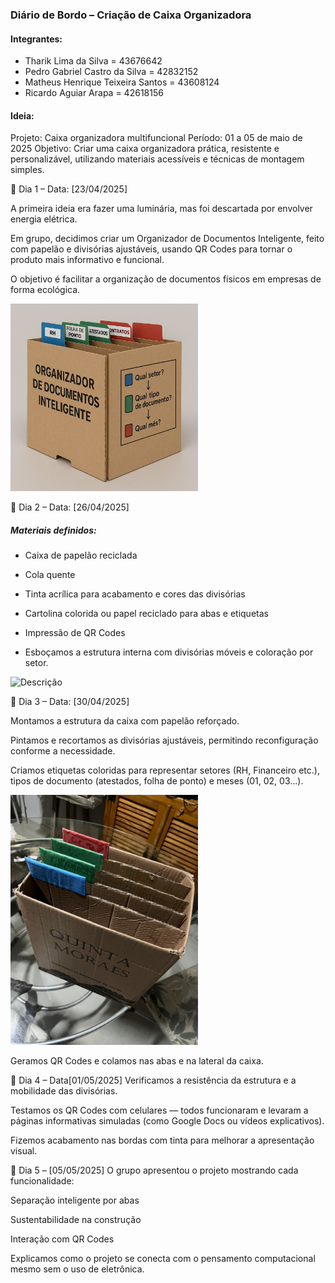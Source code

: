 ### Diário de Bordo – Criação de Caixa Organizadora

#### Integrantes:

- Tharik Lima da Silva = 43676642
- Pedro Gabriel Castro da Silva = 42832152
- Matheus Henrique Teixeira Santos = 43608124
- Ricardo Aguiar Arapa = 42618156

#### Ideia:

Projeto: Caixa organizadora multifuncional
Período: 01 a 05 de maio de 2025
Objetivo: Criar uma caixa organizadora prática, resistente e personalizável, utilizando materiais acessíveis e técnicas de montagem simples.

📅 Dia 1 – Data: [23/04/2025]

A primeira ideia era fazer uma luminária, mas foi descartada por envolver energia elétrica.

Em grupo, decidimos criar um Organizador de Documentos Inteligente, feito com papelão e divisórias ajustáveis, usando QR Codes para tornar o produto mais informativo e funcional.

O objetivo é facilitar a organização de documentos físicos em empresas de forma ecológica.

<img src="imagens/caixa-IA.png" alt="Descrição" width="300" />

📅 Dia 2 – Data: [26/04/2025]

##### Materiais definidos:

- Caixa de papelão reciclada

- Cola quente

- Tinta acrílica para acabamento e cores das divisórias

- Cartolina colorida ou papel reciclado para abas e etiquetas

- Impressão de QR Codes

- Esboçamos a estrutura interna com divisórias móveis e coloração por setor.

<img src="imagens/video-preparacao.gif" alt="Descrição" width="300" heught/>  

📅 Dia 3 – Data: [30/04/2025]

Montamos a estrutura da caixa com papelão reforçado.

Pintamos e recortamos as divisórias ajustáveis, permitindo reconfiguração conforme a necessidade.

Criamos etiquetas coloridas para representar setores (RH, Financeiro etc.), tipos de documento (atestados, folha de ponto) e meses (01, 02, 03...).

<img src="imagens/Caixa-quase-finalizada.jpeg" alt="Descrição" width="300" /> 


Geramos QR Codes e colamos nas abas e na lateral da caixa.

📅 Dia 4 – Data[01/05/2025]
Verificamos a resistência da estrutura e a mobilidade das divisórias.

Testamos os QR Codes com celulares — todos funcionaram e levaram a páginas informativas simuladas (como Google Docs ou vídeos explicativos).

Fizemos acabamento nas bordas com tinta para melhorar a apresentação visual.

📅 Dia 5 – [05/05/2025]
O grupo apresentou o projeto mostrando cada funcionalidade:

Separação inteligente por abas

Sustentabilidade na construção

Interação com QR Codes

Explicamos como o projeto se conecta com o pensamento computacional mesmo sem o uso de eletrônica.
